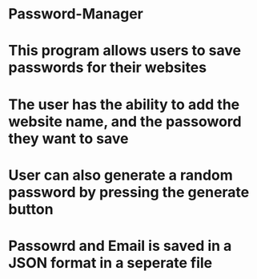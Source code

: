 # Password-Manager
# This program allows users to save passwords for their websites
# The user has the ability to add the website name, and the passoword they want to save 
# User can also generate a random password by pressing the generate button 
# Passowrd and Email is saved in a JSON format in a seperate file
